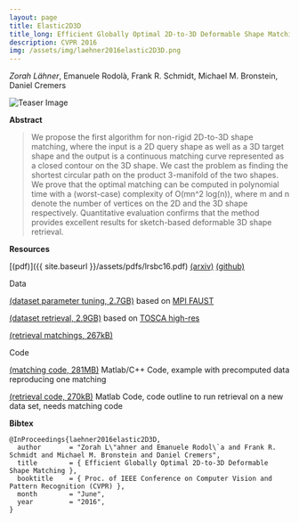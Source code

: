 ```yaml
---
layout: page
title: Elastic2D3D
title_long: Efficient Globally Optimal 2D-to-3D Deformable Shape Matching
description: CVPR 2016
img: /assets/img/laehner2016elastic2D3D.png
---
```


*Zorah Lähner*, Emanuele Rodolà, Frank R. Schmidt, Michael M. Bronstein, Daniel Cremers

<img class="col two teaser" src="{{ site.baseurl }}/assets/img/laehner2016elastic2D3D.png" alt="Teaser Image" title="teaser" />

**Abstract**

> We propose the first algorithm for non-rigid 2D-to-3D shape matching, where the input is a 2D query shape as well as a 3D target shape and the output is a continuous matching curve represented as a closed contour on the 3D shape. We cast the problem as finding the shortest circular path on the product 3-manifold of the two shapes. We prove that the optimal matching can be computed in polynomial time with a (worst-case) complexity of O(mn^2 log(n)), where m and n denote the number of vertices on the 2D and the 3D shape respectively. Quantitative evaluation confirms that the method provides excellent results for sketch-based deformable 3D shape retrieval.

**Resources**

[(pdf)]({{ site.baseurl }}/assets/pdfs/lrsbc16.pdf) [(arxiv)](https://arxiv.org/abs/1601.06070) [(github)](https://github.com/zorah/Elastic2D3D)

Data

[(dataset parameter tuning, 2.7GB)](https://www.dropbox.com/s/b8pp46ssbm774pf/faust.zip?dl=0) based on [MPI FAUST](http://faust.is.tue.mpg.de/)

[(dataset retrieval, 2.9GB)](https://www.dropbox.com/s/bfqghkp24gk7ni6/retrieval.zip?dl=0) based on [TOSCA high-res](http://tosca.cs.technion.ac.il/book/resources_data.html)

[(retrieval matchings, 267kB)](https://www.dropbox.com/s/kkd2bfbo42ze6sb/results.zip?dl=0)

Code

[(matching code, 281MB)](https://www.dropbox.com/s/gejbfyfnuorerc9/code_Elastic2D3D.zip?dl=0) Matlab/C++ Code, example with precomputed data reproducing one matching

[(retrieval code, 270kB)](https://www.dropbox.com/s/ymcku6c21d93bdp/retrieval_code_2D3D.zip?dl=0) Matlab Code, code outline to run retrieval on a new data set, needs matching code

**Bibtex**

    @InProceedings{laehner2016elastic2D3D,
      author       = "Zorah L\"ahner and Emanuele Rodol\`a and Frank R. Schmidt and Michael M. Bronstein and Daniel Cremers",
      title        = { Efficient Globally Optimal 2D-to-3D Deformable Shape Matching },
      booktitle    = { Proc. of IEEE Conference on Computer Vision and Pattern Recognition (CVPR) },
      month        = "June",
      year         = "2016",
    }
